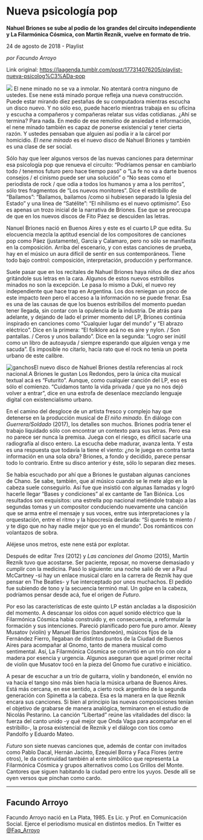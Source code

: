 # Nueva psicología pop

**Nahuel Briones se sube al podio de los grandes del circuito independiente y La Filarmónica Cósmica, con Martín Reznik, vuelve en formato de trío.**

24 de agosto de 2018 - Playlist

_por Facundo Arroyo_

Link original: https://laagenda.tumblr.com/post/177314076205/playlist-nueva-psicolog%C3%ADa-pop

![](https://64.media.tumblr.com/12721083c0332e9086992496164998fe/tumblr_inline_pdz1edISHL1t6q87u_500.png)
El nene minado no se va a inmolar. No atentará contra ninguno de ustedes. Ese nene está minado porque refleja una nueva construcción. Puede estar mirando diez pestañas de su computadora mientras escucha un disco nuevo. Y no sólo eso, puede hacerlo mientras trabaja en su oficina y escucha a compañeros y compañeras relatar sus vidas cotidianas. ¿Ahí se termina? Para nada. En medio de ese remolino de ansiedad e información, el nene minado también es capaz de ponerse existencial y tener cierta razón. Y ustedes pensaban que alguien así podía ir a la cárcel por homicidio. *El nene minado* es el nuevo disco de Nahuel Briones y también es una clase de ser social.

Sólo hay que leer algunos versos de las nuevas canciones para determinar esa psicología pop que renueva el circuito: “Podríamos pensar en cambiarlo todo / tenemos futuro pero hace tiempo pasó” o “La fe no va a darte buenos consejos / el cinismo puede ser una solución” o “No seas como el periodista de rock / que odia a todos los humanos y ama a los perritos”, sólo tres fragmentos de “Los nuevos monitores”. Dice el estribillo de “Bailamos”: “Bailamos, bailamos /como si hubiesen separado la Iglesia del Estado” y una línea de “Satélite”: “El nihilismo es el nuevo optimismo”. Eso es apenas un trozo inicial de la narrativa de Briones. Ese que se preocupa de que en los nuevos discos de Fito Páez se descuiden las letras.

Nanuel Briones nació en Buenos Aires y este es el cuarto LP que edita. Su elocuencia mezcla la aptitud esencial de los compositores de canciones pop como Páez (justamente), García y Calamaro, pero no sólo se manifiesta en la composición. Arriba del escenario, y con estas canciones de prueba, hay en el músico un aura difícil de sentir en sus contemporáneos. Tiene todo bajo control: composición, interpretación, producción y performance. 

Suele pasar que en los recitales de Nahuel Briones haya niños de diez años gritándole sus letras en la cara. Algunos de estos nuevos estribillos minados no son la excepción. Le pasa lo mismo a Duki, el nuevo rey independiente que hace trap en Argentina. Los dos reniegan un poco de este impacto *teen* pero el acceso a la información no se puede frenar. Esa es una de las causas de que los buenos estribillos del momento puedan tener llegada, sin contar con la opulencia de la industria. De atrás para adelante, y dejando de lado el primer momento del LP, Briones continúa inspirado en canciones como “Cualquier lugar del mundo” y “El abrazo eléctrico”. Dice en la primera: “El folklore acá no es aire y nylon. / Son pantallas. / Ceros y unos bailando”. Dice en la segunda: “Logro ser inútil como un libro de autoayuda / siempre esperando que alguien venga y me sacuda”. Es imposible no citarlo, hacía rato que el rock no tenía un poeta urbano de este calibre.

![ganchos](https://64.media.tumblr.com/bf69fbb217e69d44f14ba80912f13f0d/tumblr_inline_pdz1eewngJ1t6q87u_500.jpg)El nuevo disco de Nahuel Briones destila referencias al rock nacional.A Briones le gustan Los Redondos, pero la única cita musical textual acá es “Futurito”. Aunque, como cualquier canción del LP, eso es sólo el comienzo. “Cuidamos tanto la vida privada / que ya no nos dejó volver a entrar”, dice en una estrofa de desenlace mezclando lenguaje digital con existencialismo urbano.

En el camino del desgloce de un artista fresco y complejo hay que detenerse en la producción musical de *El niño minado*. En diálogo con *Guerrera/Soldado* (2017), los detalles son muchos. Briones podría tener el trabajo liquidado sólo con encontrar un contexto para sus letras. Pero esa no parece ser nunca la premisa. Juega con el riesgo, es difícil sacarle una radiografía al disco entero. La escucha debe madurar, avanza lenta. Y esta es una respuesta que todavía la tiene el viento: ¿no le juega en contra tanta información en una sola obra? Briones, a fondo y decidido, parece pensar todo lo contrario. Entre su disco anterior y éste, sólo lo separan diez meses.

Se había escuchado por ahí que a Briones le gustaban algunas canciones de Chano. Se sabe, también, que al músico cuando se le mete algo en la cabeza suele conseguirlo. Así fue que insistió con algunas llamadas y logró hacerle llegar “Bases y condiciones” al ex cantante de Tan Biónica. Los resultados son exquisitos: una estrella pop nacional metiéndole trabajo a las segundas tomas y un compositor conduciendo nuevamente una canción que se arma entre el mensaje y sus voces, entre sus interpretaciones y la orquestación, entre el ritmo y la hipocresía declarada: “Si querés te miento / y te digo que no hay nadie mejor que yo en el mundo”. Dos románticos con volantazos de sobra.

Aléjese unos metros, este nene está por explotar. 


Después de editar *Tres* (2012) y *Las canciones del Gnomo* (2015), Martín Reznik tuvo que acostarse. Ser paciente, reposar, no moverse demasiado y cumplir con la medicina. Pasó lo siguiente: una noche salió de ver a Paul McCartney -si hay un enlace musical claro en la carrera de Reznik hay que pensar en The Beatles- y fue interceptado por unos muchachos. El pedido fue subiendo de tono y la secuencia terminó mal. Un golpe en la cabeza, podríamos pensar desde acá, fue el origen de *Futuro*.

Por eso las características de este quinto LP están ancladas a la disposición del momento. A descansar los oídos con aquel sonido eléctrico que la Filarmónica Cósmica había construido y, en consecuencia, a reformular la formación y sus intenciones. Pareció planificado pero fue puro amor. Alexey Musatov (violín) y Manuel Barrios (bandoneón), músicos fijos de la Fernández Fierro, llegaban de distintos puntos de la Ciudad de Buenos Aires para acompañar al Gnomo, tanto de manera musical como sentimental. Así, La Filarmónica Cósmica se convirtió en un trío con olor a madera por esencia y urgencia. Algunos aseguran que aquel primer recital de violín que Musatov tocó en la pieza del Gnomo fue curativo e iniciático.

A pesar de escuchar a un trío de guitarra, violín y bandoneón, el envión no va hacia el tango sino más bien hacia la música urbana de Buenos Aires. Está más cercana, en ese sentido, a cierto rock argentino de la segunda generación con Spinetta a la cabeza. Esa es la manera en la que Reznik encara sus canciones. Si bien al principio las nuevas composiciones tenían el objetivo de grabarse de manera analógica, terminaron en el estudio de Nicolás Pestarino. La canción “Libertad” reúne las vitalidades del disco: la fuerza del canto unido -y qué mejor que Onda Vaga para acompañar en el estribillo-, la prosa existencial de Reznik y el diálogo con tíos como Pandolfo y Eduardo Mateo.

*Futuro* son siete nuevas canciones que, además de contar con invitados como Pablo Dacal, Hernán Jacinto, Ezequiel Borra y Faca Flores (entre otros), le da continuidad también al ente simbólico que representa La Filarmónica Cósmica y grupos alternativos como Los Grillos del Monte. Cantores que siguen habitando la ciudad pero entre los yuyos. Desde allí se oyen versos que pinchan como cardo.

  




---

Facundo Arroyo
--------------

 Facundo Arroyo nació en La Plata, 1985. Es Lic. y Prof. en Comunicación Social. Ejerce el periodismo musical en distintos medios. En Twitter es [@Faq\_Arroyo](https://twitter.com/Faq_Arroyo) 

